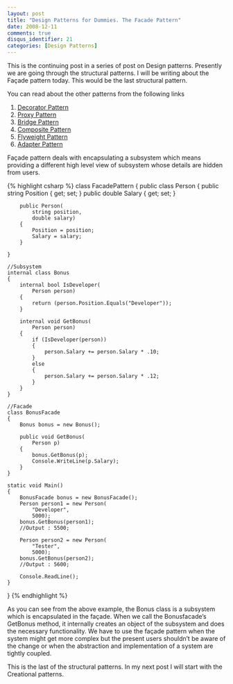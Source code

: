 ```yaml
---
layout: post
title: "Design Patterns for Dummies. The Facade Pattern"
date: 2008-12-11
comments: true
disqus_identifier: 21
categories: [Design Patterns]
---
```

This is the continuing post in a series of post on Design patterns.
Presently we are going through the structural patterns. I will be
writing about the Façade pattern today. This would be the last
structural pattern.

You can read about the other patterns from the following links

1.  [Decorator
    Pattern](/2008/11/17/Design-Patterns-for-Dummies.-The-Decorator-Pattern/)
2.  [Proxy
    Pattern](/2008/11/24/Design-Patterns-for-Dummies.-The-Proxy-Pattern/)
3.  [Bridge
    Pattern](/2008/11/27/Design-Patterns-for-Dummies.-The-Bridge-pattern/)
4.  [Composite
    Pattern](/2008/12/01/Design-Patterns-for-Dummies.-The-Composite-Pattern/)
5.  [Flyweight
    Pattern](/2008/12/04/Design-Patterns-for-Dummies.-The-Flyweight-Pattern/)
6.  [Adapter
    Pattern](/2008/12/07/Design-Patterns-for-Dummies.-The-Adapter-Pattern/)

Façade pattern deals with encapsulating a subsystem which means
providing a different high level view of subsystem whose details are
hidden from users.

{% highlight csharp %}
class FacadePattern
{
    public class Person
    {
        public string Position { get; set; }
        public double Salary { get; set; }

        public Person(
            string position,
            double salary)
        {
            Position = position;
            Salary = salary;
        }

    }

    //Subsystem
    internal class Bonus
    {
        internal bool IsDeveloper(
            Person person)
        {
            return (person.Position.Equals("Developer"));
        }

        internal void GetBonus(
            Person person)
        {
            if (IsDeveloper(person))
            {
                person.Salary += person.Salary * .10;
            }
            else
            {
                person.Salary += person.Salary * .12;
            }
        }
    }

    //Facade
    class BonusFacade
    {
        Bonus bonus = new Bonus();

        public void GetBonus(
            Person p)
        {
            bonus.GetBonus(p);
            Console.WriteLine(p.Salary);
        }
    }

    static void Main()
    {
        BonusFacade bonus = new BonusFacade();
        Person person1 = new Person(
            "Developer",
            5000);
        bonus.GetBonus(person1);
        //Output : 5500;

        Person person2 = new Person(
            "Tester",
            5000);
        bonus.GetBonus(person2);
        //Output : 5600;

        Console.ReadLine();
    }
}
{% endhighlight %}

As you can see from the above example, the Bonus class is a subsystem
which is encapsulated in the façade. When we call the Bonusfacade’s
GetBonus method, it internally creates an object of the subsystem and
does the necessary functionality. We have to use the façade pattern when
the system might get more complex but the present users shouldn’t be
aware of the change or when the abstraction and implementation of a
system are tightly coupled.

This is the last of the structural patterns. In my next post I will
start with the Creational patterns.

